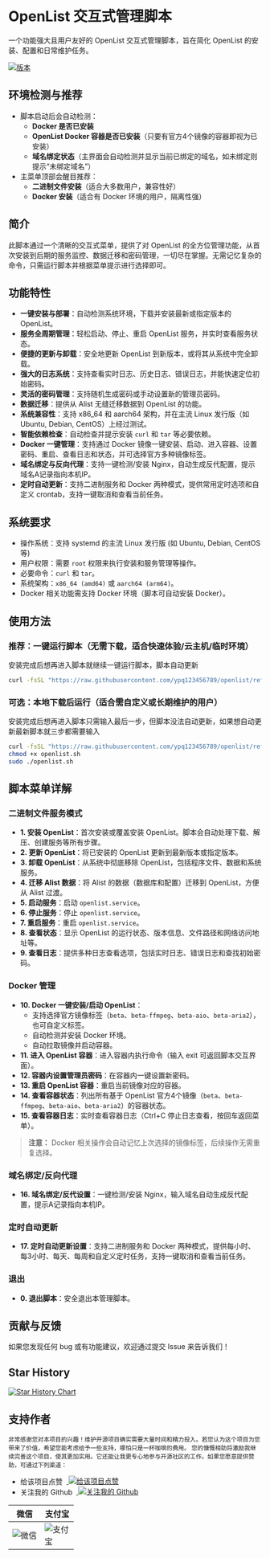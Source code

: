 # OpenList 交互式管理脚本

一个功能强大且用户友好的 OpenList 交互式管理脚本，旨在简化 OpenList 的安装、配置和日常维护任务。

[![版本](https://img.shields.io/badge/版本-v1.5.0-blue.svg)](onelist.sh)

## 环境检测与推荐

- 脚本启动后会自动检测：
  - **Docker 是否已安装**
  - **OpenList Docker 容器是否已安装**（只要有官方4个镜像的容器即视为已安装）
  - **域名绑定状态**（主界面会自动检测并显示当前已绑定的域名，如未绑定则提示“未绑定域名”）
- 主菜单顶部会醒目推荐：
  - **二进制文件安装**（适合大多数用户，兼容性好）
  - **Docker 安装**（适合有 Docker 环境的用户，隔离性强）

## 简介

此脚本通过一个清晰的交互式菜单，提供了对 OpenList 的全方位管理功能，从首次安装到后期的服务监控、数据迁移和密码管理，一切尽在掌握。无需记忆复杂的命令，只需运行脚本并根据菜单提示进行选择即可。

## 功能特性

- **一键安装与部署**：自动检测系统环境，下载并安装最新或指定版本的 OpenList。
- **服务全周期管理**：轻松启动、停止、重启 OpenList 服务，并实时查看服务状态。
- **便捷的更新与卸载**：安全地更新 OpenList 到新版本，或将其从系统中完全卸载。
- **强大的日志系统**：支持查看实时日志、历史日志、错误日志，并能快速定位初始密码。
- **灵活的密码管理**：支持随机生成密码或手动设置新的管理员密码。
- **数据迁移**：提供从 Alist 无缝迁移数据到 OpenList 的功能。
- **系统兼容性**：支持 x86_64 和 aarch64 架构，并在主流 Linux 发行版（如 Ubuntu, Debian, CentOS）上经过测试。
- **智能依赖检查**：自动检查并提示安装 `curl` 和 `tar` 等必要依赖。
- **Docker 一键管理**：支持通过 Docker 镜像一键安装、启动、进入容器、设置密码、重启、查看日志和状态，并可选择官方多种镜像标签。
- **域名绑定与反向代理**：支持一键检测/安装 Nginx，自动生成反代配置，提示域名A记录指向本机IP。
- **定时自动更新**：支持二进制服务和 Docker 两种模式，提供常用定时选项和自定义 crontab，支持一键取消和查看当前任务。

## 系统要求

- 操作系统：支持 systemd 的主流 Linux 发行版 (如 Ubuntu, Debian, CentOS 等)
- 用户权限：需要 `root` 权限来执行安装和服务管理等操作。
- 必要命令：`curl` 和 `tar`。
- 系统架构：`x86_64 (amd64)` 或 `aarch64 (arm64)`。
- Docker 相关功能需支持 Docker 环境（脚本可自动安装 Docker）。

## 使用方法

### 推荐：一键运行脚本（无需下载，适合快速体验/云主机/临时环境）
安装完成后想再进入脚本就继续一键运行脚本，脚本自动更新

```bash
curl -fsSL "https://raw.githubusercontent.com/ypq123456789/openlist/refs/heads/main/openlist.sh" | sudo bash
```

### 可选：本地下载后运行（适合需自定义或长期维护的用户）
安装完成后想再进入脚本只需输入最后一步，但脚本没法自动更新，如果想自动更新最新脚本就三步都需要输入

```bash
curl -fsSL "https://raw.githubusercontent.com/ypq123456789/openlist/refs/heads/main/openlist.sh" -o openlist.sh
chmod +x openlist.sh
sudo ./openlist.sh
```

## 脚本菜单详解

### 二进制文件服务模式

-   **1. 安装 OpenList**：首次安装或覆盖安装 OpenList。脚本会自动处理下载、解压、创建服务等所有步骤。
-   **2. 更新 OpenList**：将已安装的 OpenList 更新到最新版本或指定版本。
-   **3. 卸载 OpenList**：从系统中彻底移除 OpenList，包括程序文件、数据和系统服务。
-   **4. 迁移 Alist 数据**：将 Alist 的数据（数据库和配置）迁移到 OpenList，方便从 Alist 过渡。
-   **5. 启动服务**：启动 `openlist.service`。
-   **6. 停止服务**：停止 `openlist.service`。
-   **7. 重启服务**：重启 `openlist.service`。
-   **8. 查看状态**：显示 OpenList 的运行状态、版本信息、文件路径和网络访问地址等。
-   **9. 查看日志**：提供多种日志查看选项，包括实时日志、错误日志和查找初始密码。

### Docker 管理

-   **10. Docker 一键安装/启动 OpenList**：
    - 支持选择官方镜像标签（`beta`、`beta-ffmpeg`、`beta-aio`、`beta-aria2`），也可自定义标签。
    - 自动检测并安装 Docker 环境。
    - 自动拉取镜像并启动容器。
-   **11. 进入 OpenList 容器**：进入容器内执行命令（输入 exit 可返回脚本交互界面）。
-   **12. 容器内设置管理员密码**：在容器内一键设置新密码。
-   **13. 重启 OpenList 容器**：重启当前镜像对应的容器。
-   **14. 查看容器状态**：列出所有基于 OpenList 官方4个镜像（`beta`、`beta-ffmpeg`、`beta-aio`、`beta-aria2`）的容器状态。
-   **15. 查看容器日志**：实时查看容器日志（Ctrl+C 停止日志查看，按回车返回菜单）。

> **注意：** Docker 相关操作会自动记忆上次选择的镜像标签，后续操作无需重复选择。

### 域名绑定/反向代理

-   **16. 域名绑定/反代设置**：一键检测/安装 Nginx，输入域名自动生成反代配置，提示A记录指向本机IP。

### 定时自动更新

-   **17. 定时自动更新设置**：支持二进制服务和 Docker 两种模式，提供每小时、每3小时、每天、每周和自定义定时任务，支持一键取消和查看当前任务。

### 退出

-   **0. 退出脚本**：安全退出本管理脚本。

## 贡献与反馈

如果您发现任何 bug 或有功能建议，欢迎通过提交 Issue 来告诉我们！ 

## Star History

[![Star History Chart](https://api.star-history.com/svg?repos=ypq123456789/openlist-manger&type=Date)](https://star-history.com/#ypq123456789/openlist-manger&Date)

## 支持作者
<span><small>非常感谢您对本项目的兴趣！维护开源项目确实需要大量时间和精力投入。若您认为这个项目为您带来了价值，希望您能考虑给予一些支持，哪怕只是一杯咖啡的费用。
您的慷慨相助将激励我继续完善这个项目，使其更加实用。它还能让我更专心地参与开源社区的工作。如果您愿意提供赞助，可通过下列渠道：</small></span>
<ul>
    <li>给该项目点赞 &nbsp;<a style="vertical-align: text-bottom;" href="https://github.com/ypq123456789/openlist-manger">
      <img src="https://img.shields.io/github/stars/ypq123456789/openlist-manger?style=social" alt="给该项目点赞" />
    </a></li>
    <li>关注我的 Github &nbsp;<a style="vertical-align: text-bottom;"  href="https://github.com/ypq123456789/openlist-manger">
      <img src="https://img.shields.io/github/followers/ypq123456789?style=social" alt="关注我的 Github" />
    </a></li>
</ul>
<table>
    <thead><tr>
        <th>微信</th>
        <th>支付宝</th>
    </tr></thead>
    <tbody><tr>
        <td><img style="max-width: 50px" src="https://github.com/ypq123456789/TrafficCop/assets/114487221/fb265eef-e624-4429-b14a-afdf5b2ca9c4" alt="微信" /></td>
        <td><img style="max-width: 50px" src="https://github.com/ypq123456789/TrafficCop/assets/114487221/884b58bd-d76f-4e8f-99f4-cac4b9e97168" alt="支付宝" /></td>
    </tr></tbody>
</table>
